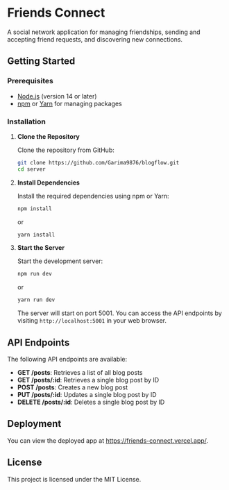 # Friends Connect

A social network application for managing friendships, sending and accepting friend requests, and discovering new connections.

## Getting Started

### Prerequisites

- [Node.js](https://nodejs.org/) (version 14 or later)
- [npm](https://www.npmjs.com/) or [Yarn](https://yarnpkg.com/) for managing packages

### Installation

1. **Clone the Repository**

   Clone the repository from GitHub:

   ```bash
   git clone https://github.com/Garima9876/blogflow.git
   cd server
   ```

2. **Install Dependencies**

   Install the required dependencies using npm or Yarn:

   ```bash
   npm install
   ```

   or

   ```bash
   yarn install
   ```

3. **Start the Server**

   Start the development server:

   ```bash
   npm run dev
   ```

   or

   ```bash
   yarn run dev
   ```

   The server will start on port 5001. You can access the API endpoints by visiting `http://localhost:5001` in your web browser.

## API Endpoints

The following API endpoints are available:

* **GET /posts**: Retrieves a list of all blog posts
* **GET /posts/:id**: Retrieves a single blog post by ID
* **POST /posts**: Creates a new blog post
* **PUT /posts/:id**: Updates a single blog post by ID
* **DELETE /posts/:id**: Deletes a single blog post by ID


## Deployment

You can view the deployed app at https://friends-connect.vercel.app/.

## License

This project is licensed under the MIT License.

